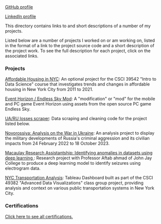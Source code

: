 [GitHub profile](https://github.com/JasonWu00)

[LinkedIn profile](https://www.linkedin.com/in/jason-wu-b47936271/)

This directory contains links to and short descriptions of a number of my projects.

Listed below are a number of projects I worked on or am working on, listed in the format of a link to the project source code and a short description of the project work. To see the full description for each project, click on the associated links.

### Projects

[Affordable Housing in NYC](https://jasonwu00.github.io/39542-research-project/): An optional project for the CSCI 39542 "Intro to Data Science" course that investigates trends and changes in affordable housing in New York City from 2011 to 2021.

[Event Horizon / Endless Sky Mod](https://jasonwu00.github.io/Event-Horizon-ES-Mod/): A "modification" or "mod" for the mobile and PC game Event Horizon using assets from the open source PC game Endless Sky.

[UA/RU losses scraper](https://github.com/JasonWu00/ua-ru-losses-scraper): Data scraping and cleaning code for the project listed below.

[Novorossiya: Analysis on the War in Ukraine](https://github.com/JasonWu00/ua-ru-vehicle-losses/): An analysis project to display the military developments of Russia's criminal aggression and its civilian impacts from 24 February 2022 to 18 October 2023.

[Macaulay Research Assistantship: Identifying anomalies in datasets using deep learning ](https://github.com/JasonWu00/macaulay-anomaly-research): Research project with Professor Aftab ahmad of John Jay College to produce a deep learning model to identify seizures using electrogram data.

[NYC Transportation Analysis](https://public.tableau.com/app/profile/rida.sohail/viz/NYCTransportationAnalysis/TEAM): Tableau Dashboard built as part of the CSCI 49382 "Advanced Data Visualizations" class group project, providing analysis and context on various public transportation systems in New York City.

### Certifications

[Click here to see all certifications.](https://github.com/JasonWu00/jasonwu00.github.io/tree/main/certifications)